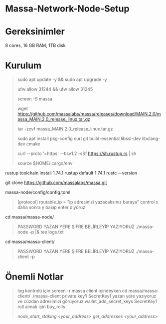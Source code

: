 # Massa-Network-Node-Setup

# Gereksinimler
8 cores, 16 GB RAM, 1TB disk

# Kurulum

> sudo apt update -y && sudo apt upgrade -y
> 
> ufw allow 31244 && ufw allow 31245
> 
> screen -S massa
> 
> wget https://github.com/massalabs/massa/releases/download/MAIN.2.0/massa_MAIN.2.0_release_linux.tar.gz
> 
> tar -zxvf massa_MAIN.2.0_release_linux.tar.gz
> 
> sudo apt install pkg-config curl git build-essential libssl-dev libclang-dev cmake
> 
> curl --proto '=https' --tlsv1.2 -sSf https://sh.rustup.rs | sh
> 
> source $HOME/.cargo/env

rustup toolchain install 1.74.1
rustup default 1.74.1
rustc --version

git clone https://github.com/massalabs/massa.git

massa-node/config/config.toml
> [protocol]
> routable_ip = "ip adresinizi yazacaksınız buraya"
> control x daha sonra y basıp enter diyoruz

cd massa/massa-node/
>PASSWORD YAZAN YERE ŞİFRE BELİRLEYİP YAZIYORUZ
./massa-node -p <PASSWORD> |& tee logs.txt

cd massa/massa-client/
>PASSWORD YAZAN YERE ŞİFRE BELİRLEYİP YAZIYORUZ
./massa-client -p <PASSWORD>
# Önemli Notlar
> log kontrolü için
screen -r massa
> client içindeyken
cd massa/massa-client/
./massa-client
> private key'i SecretKey1 yazan yere yazıyoruz ve cüzdan adresimizi görüyoruz
wallet_add_secret_keys SecretKey1
> roll almak için
buy_rolls <address> <roll count> <fee>
node_start_staking <your_address>
get_addresses <your_address>

